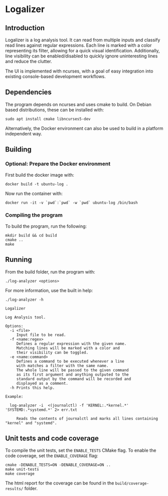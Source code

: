 Logalizer
=========

## Introduction

Logalizer is a log analysis tool. It can read from multiple inputs and classify read lines against regular expressions.
Each line is marked with a color representing its filter, allowing for a quick visual identification. Additionally, line
visibility can be enabled/disabled to quickly ignore uninteresting lines and reduce the clutter.

The UI is implemented with ncurses, with a goal of easy integration into existing console-based development workflows.

## Dependencies

The program depends on ncurses and uses cmake to build. On Debian based distributions, these can be installed with:

    sudo apt install cmake libncurses5-dev

Alternatively, the Docker environment can also be used to build in a platform independent way.

## Building 

### Optional: Prepare the Docker environment

First build the docker image with:

    docker build -t ubuntu-log .

Now run the container with:

    docker run -it -v `pwd`:`pwd` -w `pwd` ubuntu-log /bin/bash

### Compiling the program

To build the program, run the following:

    mkdir build && cd build
    cmake ..
    make

## Running

From the build folder, run the program with:

    ./log-analyzer <options>

For more information, use the built in help:

	./log-analyzer -h
	
	Logalizer
	
	Log Analysis tool.
	
	Options:
	  -i <file>
	     Input file to be read.
	  -f <name:regex>
	     Defines a regular expression with the given name.
	     Matching lines will be marked with a color and
	     their visibility can be toggled.
	  -e <name:command>
	     Defines a command to be executed whenever a line
	     with matches a filter with the same name.
	     The whole line will be passed to the given command
	     as its first argument and anything outputed to the
	     standard output by the command will be recorded and
	     displayed as a comment.
	  -h Prints this help.
	
	Example:
	
	  log-analyzer -i  <(journalctl) -f 'KERNEL:.*kernel.*' 'SYSTEMD:.*systemd.*' 2> err.txt 

	     Reads the contents of journalctl and marks all lines containing "kernel" and "systemd". 

## Unit tests and code coverage

To compile the unit tests, set the `ENABLE_TESTS` CMake flag. To enable the code coverage, set the
`ENABLE_COVERAGE` flag:
    
    cmake -DENABLE_TESTS=ON -DENABLE_COVERAGE=ON ..
    make unit-tests
    make coverage

The html report for the coverage can be found in the `build/coverage-results/` folder.
